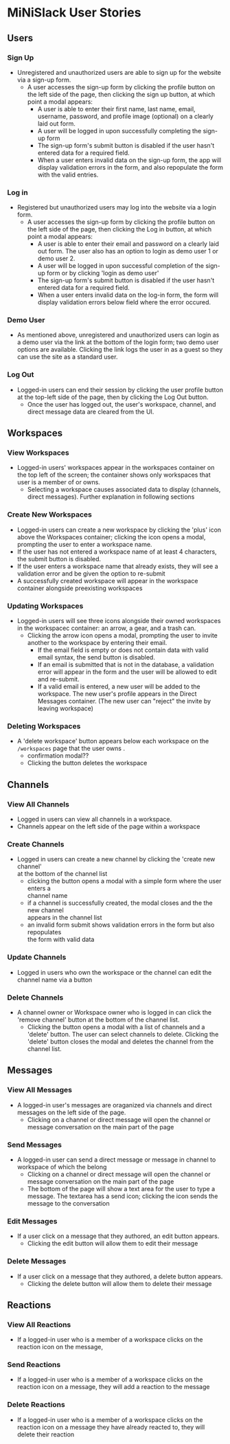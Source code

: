 # MiNiSlack User Stories

## Users

### Sign Up

* Unregistered and unauthorized users are able to sign up for the website via a sign-up form.
  * A user accesses the sign-up form by clicking the profile button on the left side of the page, then clicking the sign up button, at which point a modal appears:
    * A user is able to enter their first name, last name, email, username, password, and profile image (optional) on a clearly laid out form.
    * A user will be logged in upon successfully completing the sign-up form
    * The sign-up form's submit button is disabled if the user hasn't entered data for a required field.
    * When a user enters invalid data on the sign-up form, the app will display validation errors in the form, and also repopulate the form with the valid entries. <br />

### Log in

* Registered but unauthorized users may log into the website via a login form.
  * A user accesses the sign-up form by clicking the profile button on the left side of the page, then clicking the Log in button, at which point a modal appears:
    * A user is able to enter their email and password on a clearly laid out form. The user also has an option to login as demo user 1 or demo user 2.
    * A user will be logged in upon successful completion of the sign-up form or by clicking 'login as demo user' <br />
    * The sign-up form's submit button is disabled if the user hasn't entered data for a required field.
    * When a user enters invalid data on the log-in form, 
    the form will display validation errors below field where the error occured. 
   
### Demo User

* As mentioned above, unregistered and unauthorized users can login as a demo user via the link at the bottom of the login form; two demo user options are available.
Clicking the link logs the user in as a guest so they can use the site as a standard user.

### Log Out

* Logged-in users can end their session by clicking the user profile button at the top-left side of the page, then by clicking the Log Out button.
  * Once the user has logged out, the user's workspace, channel, and direct message data are cleared from the UI.

## Workspaces

### View Workspaces

* Logged-in users' workspaces appear in the workspaces container on the top left of the screen; the container shows only workspaces that user is a member of or owns. 
  * Selecting a workspace causes associated data to display (channels, direct messages). Further explanation in following sections

### Create New Workspaces

* Logged-in users can create a new workspace by clicking the 'plus' icon above the Workspaces container; clicking the icon opens a modal, prompting the user to enter a workspace name.
 * If the user has not entered a workspace name of at least 4 characters, the submit button is disabled.
 * If the user enters a workspace name that already exists, they will see a validation error and be given the option to re-submit
 * A successfully created workspace will appear in the workspace container alongside preexisting workspaces


### Updating Workspaces
* Logged-in users will see three icons alongside their owned workspaces in the workspacec container: an arrow, a gear, and a trash can. 
  * Clicking the arrow icon opens a modal, prompting the user to invite another to the workspace by entering their email. 
    * If the email field is empty or does not contain data with valid email syntax, the send button is disabled.
    * If an email is submitted that is not in the database, a validation error will appear in the form and the user will be allowed to edit and re-submit.
    * If a valid email is entered, a new user will be added to the workspace. The new user's profile appears in the Direct Messages container. (The new user can "reject" the invite by leaving workspace)


### Deleting Workspaces
* A 'delete workspace' button appears below each workspace on the `/workspaces` page that the user owns . <br />
    * confirmation modal??
    * Clicking the button deletes the workspace

## Channels

### View All Channels
* Logged in users can view all channels in a workspace.
* Channels appear on the left side of the page within a workspace

### Create Channels
* Logged in users can create a new channel by clicking the 'create new channel' <br/>
at the bottom of the channel list
  * clicking the button opens a modal with a simple form where the user enters a <br/>channel name
  * if a channel is successfully created, the modal closes and the the new channel <br/>appears in the channel list
  * an invalid form submit shows validation errors in the form but also repopulates <br/>the form with valid data

### Update Channels
* Logged in users who own the workspace or the channel can edit the channel name via a button

### Delete Channels
* A channel owner or Workspace owner who is logged in can click the 'remove channel' button at the bottom of the channel list.
  * Clicking the button opens a modal with a list of channels and a 'delete' button. The user can select channels to delete. Clicking the 'delete' button closes the modal and deletes the channel from the channel list.

## Messages

### View All Messages
* A logged-in user's messages are oraganized via channels and direct messages on the left side of the page.
  * Clicking on a channel or direct message will open the channel or message conversation on the main part of the page

### Send Messages
* A logged-in user can send a direct message or message in channel to workspace of which the belong
  * Clicking on a channel or direct message will open the channel or message conversation on the main part of the page
  * The bottom of the page will show a text area for the user to type a message. The textarea has a send icon; clicking the icon sends the message to the conversation

### Edit Messages
* If a user click on a message that they authored, an edit button appears.
  * Clicking the edit button will allow them to edit their message

### Delete Messages
* If a user click on a message that they authored, a delete button appears.
  * Clicking the delete button will allow them to delete their message

## Reactions

### View All Reactions
* If a logged-in user who is a member of a workspace clicks on the reaction icon on the message,

### Send Reactions
* If a logged-in user who is a member of a workspace clicks on the reaction icon on a message, they will add a reaction to the message
### Delete Reactions
* If a logged-in user who is a member of a workspace clicks on the reaction icon on a message they have already reacted to, they will delete their reaction

